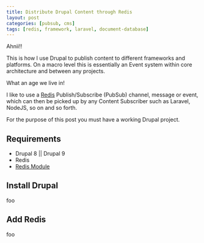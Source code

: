 ```yaml
---
title: Distribute Drupal Content through Redis
layout: post
categories: [pubsub, cms]
tags: [redis, framework, laravel, document-database]
---
```


Ahnii!!

This is how I use Drupal to publish content to different frameworks and platforms. On a macro level this is essentially an Event system within core architecture and between any projects.

What an age we live in!

I like to use a [Redis](https://redis.io/) Publish/Subscribe (PubSub) channel, message or event, which can then be picked up by any Content Subscriber such as Laravel, NodeJS, so on and so forth.

For the purpose of this post you must have a working Drupal project.

## Requirements

* Drupal 8 || Drupal 9
* Redis 
* [Redis Module](https://www.drupal.org/project/redis)

## Install Drupal

foo

## Add Redis

foo



